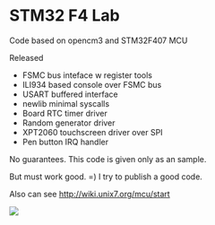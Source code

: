 
# STM32 F4 Lab

Code based on opencm3 and STM32F407 MCU

Released
- FSMC bus inteface w register tools
- ILI934 based console over FSMC bus
- USART buffered interface
- newlib minimal syscalls
- Board RTC timer driver
- Random generator driver
- XPT2060 touchscreen driver over SPI
- Pen button IRQ handler

No guarantees. This code is given only as an sample.

But must work good. =) I try to publish a good code.

Also can see http://wiki.unix7.org/mcu/start

![](http://wiki.unix7.org/_media/mcu/img_20180429_222955-640.jpg)
